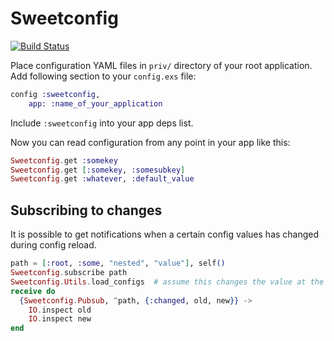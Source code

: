 Sweetconfig
===========

[![Build Status](https://travis-ci.org/d0rc/sweetconfig.png?branch=master "Build Status")](http://travis-ci.org/d0rc/sweetconfig)

Place configuration YAML files in `priv/` directory of your root application.
Add following section to your `config.exs` file:


```elixir
config :sweetconfig,
	app: :name_of_your_application
```


Include `:sweetconfig` into your app deps list.


Now you can read configuration from any point in your app like this:


```elixir
Sweetconfig.get :somekey
Sweetconfig.get [:somekey, :somesubkey]
Sweetconfig.get :whatever, :default_value
```


## Subscribing to changes

It is possible to get notifications when a certain config values has changed
during config reload.

```elixir
path = [:root, :some, "nested", "value"], self()
Sweetconfig.subscribe path
Sweetconfig.Utils.load_configs  # assume this changes the value at the path above
receive do
  {Sweetconfig.Pubsub, ^path, {:changed, old, new}} ->
    IO.inspect old
    IO.inspect new
end
```
